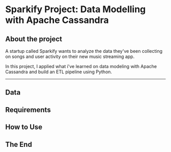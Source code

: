 # Sparkify Project: Data Modelling with Apache Cassandra

## About the project 
A startup called Sparkify wants to analyze the data they've been collecting on songs and user activity on their new music streaming app.

In this project, I applied what i've learned on data modeling with Apache Cassandra and build an ETL pipeline using Python. 

---
## Data


## Requirements

## How to Use

## The End 
